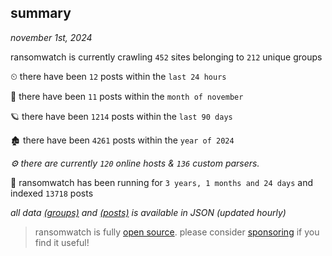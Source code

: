 
## summary
_november 1st, 2024_

ransomwatch is currently crawling `452` sites belonging to `212` unique groups

⏲ there have been `12` posts within the `last 24 hours`

🦈 there have been `11` posts within the `month of november`

🪐 there have been `1214` posts within the `last 90 days`

🏚 there have been `4261` posts within the `year of 2024`

_⚙️ there are currently `120` online hosts & `136` custom parsers._

🦕 ransomwatch has been running for `3 years, 1 months and 24 days` and indexed `13718` posts

_all data  [(groups)](http://ransomwhat.telemetry.ltd/groups) and [(posts)](http://ransomwhat.telemetry.ltd/posts) is available in JSON (updated hourly)_

> ransomwatch is fully [open source](https://github.com/joshhighet/ransomwatch#ransomwatch--). please consider [sponsoring](https://github.com/sponsors/joshhighet) if you find it useful!
